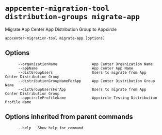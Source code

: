 # `appcenter-migration-tool distribution-groups migrate-app`

Migrate App Center App Distribution Group to Appcircle

```plaintext
appcenter-migration-tool migrate-app [options]
```

## Options

```plaintext
      --organizationName                App Center Organization Name
      --appName                         App Center App Name
      --distGroupUsers                  Users to migrate from App Center Distribution Group
      --distributionGroupNameForApp     App Center Distribution Group Name
      --distGroupUsersForApp            Users to migrate from App Center Distribution Group
      --appcircleProfileName            Appcircle Testing Distribution Profile Name

```

## Options inherited from parent commands

```plaintext
      --help   Show help for command
```
